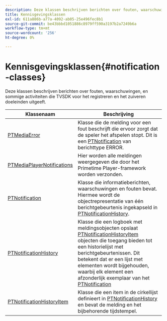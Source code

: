 ```yaml
---
description: Deze klassen beschrijven berichten over fouten, waarschuwingen, en sommige activiteiten die TVSDK voor het registreren en het zuiveren doeleinden uitgeeft.
title: Kennisgevingsklassen
exl-id: 611a886b-a77a-4092-ab05-25e496fec8b1
source-git-commit: be43bbbd1051886c8979ff590a3197b2a7249b6a
workflow-type: tm+mt
source-wordcount: '256'
ht-degree: 0%

---
```


# Kennisgevingsklassen{#notification-classes}

Deze klassen beschrijven berichten over fouten, waarschuwingen, en sommige activiteiten die TVSDK voor het registreren en het zuiveren doeleinden uitgeeft.

| Klassenaam | Beschrijving |
|---|---|
| [PTMediaError](https://help.adobe.com/en_US/primetime/api/psdk/appledoc/Classes/PTMediaError.html) | Klasse die de melding voor een fout beschrijft die ervoor zorgt dat de speler het afspelen stopt. Dit is een [PTNotification](https://help.adobe.com/en_US/primetime/api/psdk/appledoc/Classes/PTNotification.html) van berichttype ERROR. |
| [PTMediaPlayerNotifications](https://help.adobe.com/en_US/primetime/api/psdk/appledoc/Classes/PTMediaPlayerNotifications.html) | Hier worden alle meldingen weergegeven die door het Primetime Player-framework worden verzonden. |
| [PTNotification](https://help.adobe.com/en_US/primetime/api/psdk/appledoc/Classes/PTNotification.html) | Klasse die informatieberichten, waarschuwingen en fouten bevat. Hiermee wordt de objectrepresentatie van één berichtgebeurtenis ingekapseld in [PTNotificationHistory](https://help.adobe.com/en_US/primetime/api/psdk/appledoc/Classes/PTNotificationHistory.html). |
| [PTNotificationHistory](https://help.adobe.com/en_US/primetime/api/psdk/appledoc/Classes/PTNotificationHistory.html) | Klasse die een logboek met meldingsobjecten opslaat [PTNotificationHistoryItem](https://help.adobe.com/en_US/primetime/api/psdk/appledoc/Classes/PTNotificationHistoryItem.html) objecten die toegang bieden tot een historielijst met berichtgebeurtenissen. Dit betekent dat er een lijst met elementen wordt bijgehouden, waarbij elk element een afzonderlijk exemplaar van het [PTNotification](https://help.adobe.com/en_US/primetime/api/psdk/appledoc/Classes/PTNotification.html) |
| [PTNotificationHistoryItem](https://help.adobe.com/en_US/primetime/api/psdk/appledoc/Classes/PTNotificationHistoryItem.html) | Klasse die een item in de cirkellijst definieert in [PTNotificationHistory](https://help.adobe.com/en_US/primetime/api/psdk/appledoc/Classes/PTNotificationHistory.html) en bevat de melding en het bijbehorende tijdstempel. |
